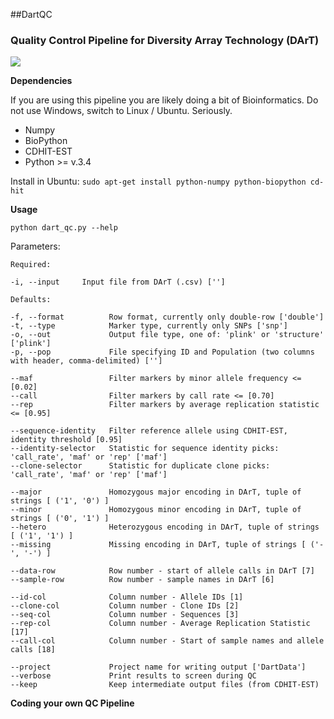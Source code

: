 ##DartQC
### Quality Control Pipeline for Diversity Array Technology (DArT) 

![](https://github.com/esteinig/dartQC/blob/master/img/dartQC.png)

**Dependencies**

If you are using this pipeline you are likely doing a bit of Bioinformatics. Do not use Windows, switch to Linux / Ubuntu. Seriously.

* Numpy
* BioPython
* CDHIT-EST
* Python >= v.3.4

Install in Ubuntu: `sudo apt-get install python-numpy python-biopython cd-hit`

**Usage**

`python dart_qc.py --help`

Parameters:

```
Required:

-i, --input     Input file from DArT (.csv) ['']

Defaults:

-f, --format          Row format, currently only double-row ['double']
-t, --type            Marker type, currently only SNPs ['snp']
-o, --out             Output file type, one of: 'plink' or 'structure' ['plink']
-p, --pop             File specifying ID and Population (two columns with header, comma-delimited) ['']

--maf                 Filter markers by minor allele frequency <= [0.02]
--call                Filter markers by call rate <= [0.70]
--rep                 Filter markers by average replication statistic <= [0.95]

--sequence-identity   Filter reference allele using CDHIT-EST, identity threshold [0.95]
--identity-selector   Statistic for sequence identity picks: 'call_rate', 'maf' or 'rep' ['maf']
--clone-selector      Statistic for duplicate clone picks: 'call_rate', 'maf' or 'rep' ['maf']

--major               Homozygous major encoding in DArT, tuple of strings [ ('1', '0') ]
--minor               Homozygous minor encoding in DArT, tuple of strings [ ('0', '1') ]
--hetero              Heterozygous encoding in DArT, tuple of strings [ ('1', '1') ]
--missing             Missing encoding in DArT, tuple of strings [ ('-', '-') ]

--data-row            Row number - start of allele calls in DArT [7]
--sample-row          Row number - sample names in DArT [6]

--id-col              Column number - Allele IDs [1]
--clone-col           Column number - Clone IDs [2]
--seq-col             Column number - Sequences [3]
--rep-col             Column number - Average Replication Statistic [17]
--call-col            Column number - Start of sample names and allele calls [18]

--project             Project name for writing output ['DartData']
--verbose             Print results to screen during QC
--keep                Keep intermediate output files (from CDHIT-EST)
```

**Coding your own QC Pipeline**

